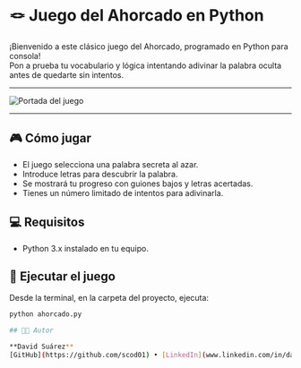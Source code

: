 # 🪢 Juego del Ahorcado en Python

¡Bienvenido a este clásico juego del Ahorcado, programado en Python para consola!  
Pon a prueba tu vocabulario y lógica intentando adivinar la palabra oculta antes de quedarte sin intentos.

---

![Portada del juego](ahorcado.png)

---

## 🎮 Cómo jugar

- El juego selecciona una palabra secreta al azar.
- Introduce letras para descubrir la palabra.
- Se mostrará tu progreso con guiones bajos y letras acertadas.
- Tienes un número limitado de intentos para adivinarla.

## 💻 Requisitos

- Python 3.x instalado en tu equipo.

## 🚀 Ejecutar el juego

Desde la terminal, en la carpeta del proyecto, ejecuta:

```bash
python ahorcado.py

## 👨‍💻 Autor

**David Suárez**  
[GitHub](https://github.com/scod01) • [LinkedIn](www.linkedin.com/in/davidsuarez-dev)
